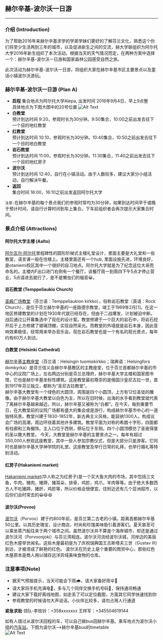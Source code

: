 ## 赫尔辛基-波尔沃一日游
---
### 介绍 (Introduction)
为了帮助2016年来赫尔辛基求学的学弟学妹们更好的了解芬兰文化，熟悉这个你们将至少生活两到三年的城市，以及促进新生之间的交流，赫大学联组织为阿尔托大学2016年新生组织了本次活动。根据当天的天气情况而定，在两种方案中选择一个：赫尔辛基-波尔沃一日游和国家森林公园感受自然之旅。

此次活动为赫尔辛基-波尔沃一日游，将组织大家在赫尔辛基市区主要景点以及童话小镇波尔沃游玩。

### 赫尔辛基-波尔沃一日游 (Plan A)

*   **启程**
  集合地点为阿尔托大学Alepa, 出发时间 2016年9月4日，早上9点整  
  具体地点为下图大图中的20号位置
![Alt Text](images/capture_campus.jpeg)  
*   **白教堂**  
  预计到达时间 9:20，参观时长为30分钟。9:50集合，10:00之前出发去往下一个目的地红教堂
*   **红教堂**  
  预计到达时间 10:10，参观时长为30分钟。10:40集合，10:50之前出发去往下一个目的地白教堂
*   **岩石教堂**  
  预计到达时间 11:00，参观时长为30分钟。11:30集合，11:40之前出发去往下一个目的地红房子
*   **波尔沃**  
  预计到达时间 12:40，自行在小镇活动。由于人数较多，建议大家分小组活动，自行解决午餐。
*   **返回**  
  集合时间 16:00，16:10之前出发返回阿尔托大学

```注意:```在赫尔辛基的每个景点我们的参观时常均为30分钟，如果到达时间早于或晚于预计时间，请自行计算时间到车上集合。下车前组织者会再次提示大家集合时间。

### 景点介绍 (Attractions)
#### 阿尔托大学主楼 (Aalto)
  [阿尔瓦尔·阿尔托](https://zh.wikipedia.org/wiki/%E9%98%BF%E5%B0%94%E7%93%A6%E5%B0%94%C2%B7%E9%98%BF%E5%B0%94%E6%89%98)里程碑性的圆形阶梯式主楼礼堂设计，里面主要是大礼堂和一些教室，语言课一般在住楼上。主楼里面还有一个hub, 里面设施先进，环境良好，是otaniemi校区其中一个很好的自习地点。阿尔托大学就是为了纪念这位大哥而命名的。主楼内F出口进门右侧有一个餐厅，该餐厅周一到周四下午5点才停止营业，5点请进去就行了，是不是懒虫们的福音😀。  
#### 岩石教堂 (Temppeliaukio Church)
  [圣殿广场教堂](https://en.wikipedia.org/wiki/Temppeliaukio_Church)（芬兰语：Temppeliaukion kirkko），俗称岩石教堂（英语：Rock Church），是位于芬兰赫尔辛基的一座路德宗教堂，竣工于1969年2月[1]。在这一地区修建教堂的计划在1930年代就已经存在，但由于二战爆发，计划被迫中断。战后通过公开募集选中了现在的设计案。教堂修建于一个巨大的岩石中，将岩石挖开后于上方修建了玻璃顶棚，实现自然采光。而教堂的外墙就是岩石本身，因此音响效果极佳，经常用来举办音乐会。现在岩石教堂也是一个有名的观光景点，每年约有60万人到访。
#### 白教堂 (Helsinki Cathedral)
  [赫尔辛基主教座堂](https://en.wikipedia.org/wiki/Helsinki_Cathedral)（芬兰语：Helsingin tuomiokirkko；瑞典语：Helsingfors domkyrka）是芬兰信义会赫尔辛基教区的主教座堂，位于芬兰首都赫尔辛基的市中心的议院广场上，左右两边分别是芬兰总理府，赫尔辛基大学主楼和国家图书馆，它也是赫尔辛基坐标性建筑。这座教堂最初尊崇的是俄国沙皇尼古拉一世，直到1917年芬兰独立，都称为“圣尼古拉教堂”。  
  赫尔辛基大教堂有一个绿色的大圆顶，周围是四个小圆顶，上方有12位圣徒的雕像。由于赫尔辛基大教堂以白色为主，所以在旧时候，出海的水手看到教堂就代表了离赫尔辛基越来越近。所以，赫尔辛基又被称为“白都”。在今天，每到重要节日，在大教堂前的议院广场都有盛大的集会或是游行，构成赫尔辛基市中心的一道独特风景。教堂兴建于1830-1852年，新古典主义风格，能容纳1300人。构成议会广场的高潮，周边环绕着其他许多建筑。教堂平面为对称的希腊十字形，四面都有柱廊和三角楣饰。主入口位于西侧，祭坛位于东侧。四个小圆顶模仿了圣彼得堡的圣以撒大教堂。 今天，大教堂是赫尔辛基的主要景点之一。每年有超过350,000人参观这座教堂，其中一些人参加宗教仪式，但是大部分只是游客。它同时也是赫尔辛基大学神学院的礼堂。这座教堂及举行日常的礼拜，也举行婚礼等特别活动。
#### 红房子(Hakaniemi market)
  [Hakaniemi market](https://fi.wikipedia.org/wiki/Hakaniemen_kauppahalli)(华人称之为红房子)是一个买大鱼大肉的市场，其中包括三文鱼，牛肉，猪肉，猪蹄，猪耳朵，排骨，鸡胗，鸡爪，羊肉等等。由于绝大多数西方人不吃猪蹄，猪肝，鸡胗等，所以价格会很便宜。住附近还有几个亚洲超市，以后你们会时常去的😀😆😆
#### 波尔沃(Provoo)
  [波尔沃](http://www.visitfinland.com/zh/wen-zhang/xia_ri_zhi_cheng_bo_er_wo_porvoo/)（Porvoo）建于约800年前，是芬兰第二古老的小镇。距离首都赫尔辛基50公里。以其历史瑰宝，设计商店，时尚和珍馐美味吸引着游客们。夏天甚至可以乘坐蒸汽船往来于两个城市之间。虽然波尔沃并不算是个海岸城市，却还是通过波尔沃河（Porvoonjoki）与芬兰湾相连。波尔沃河流经波尔沃城，河岸边的美丽红色木屋举世闻名。这些木屋最初是为了庆祝瑞典国王古斯塔夫三世（Gustav III）到访，才被漆成了鲜艳的红色。 波尔沃在历史上是个重要的商贸中心，那些红色木屋原本是商人用以储存远洋异域美味食物的仓库。


### 注意事项(Note)
*   据天气预报提示，当天可能会下雨🌧，请大家备好雨伞🌂
*   请大家将手机充满电🔋，多与几个同伴交换手机号码📱，保持通讯畅通
*   建议大家下载好离线地图，如走丢了可以定位截图，方面其它同学快速找到你
*   参观教堂的时候请勿大声说话。小伙伴比较多，请勿占用人行通道

**紧急求助**
领队-李玫铃：+358xxxxxxx
王样军：+345504619144


如有人错过从波尔沃回程的车，可以自己做bus回赫尔辛基。乘车地点为波尔沃小组的[汽车站](https://www.google.fi/maps/place/Porvoo+linja-autoasema+laituri+4/@60.3926173,25.6583852,15.8z/data=!4m8!1m2!2m1!1s+Porvoo+bus+station!3m4!1s0x4691f42bdf9c6e31:0xecbe30521cd7285a!8m2!3d60.3931217!4d25.6643208?hl=en)。下图为波尔沃-->赫尔辛基bus的timetable  
![Alt Text](images/provoo-helsinki-timetable.png)  

